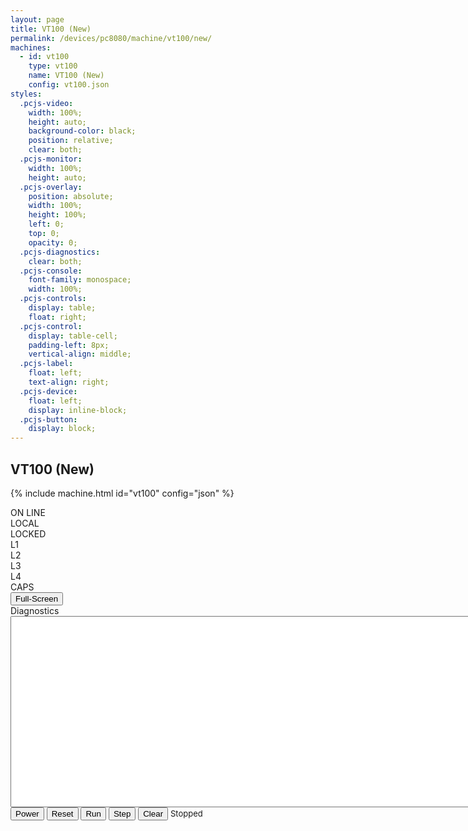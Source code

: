 ```yaml
---
layout: page
title: VT100 (New)
permalink: /devices/pc8080/machine/vt100/new/
machines:
  - id: vt100
    type: vt100
    name: VT100 (New)
    config: vt100.json
styles:
  .pcjs-video:
    width: 100%;
    height: auto;
    background-color: black;
    position: relative;
    clear: both;
  .pcjs-monitor:
    width: 100%;
    height: auto;
  .pcjs-overlay:
    position: absolute;
    width: 100%;
    height: 100%;
    left: 0;
    top: 0;
    opacity: 0;
  .pcjs-diagnostics:
    clear: both;
  .pcjs-console:
    font-family: monospace;
    width: 100%;
  .pcjs-controls:
    display: table;
    float: right;
  .pcjs-control:
    display: table-cell;
    padding-left: 8px;
    vertical-align: middle;
  .pcjs-label:
    float: left;
    text-align: right;
  .pcjs-device:
    float: left;
    display: inline-block;
  .pcjs-button:
    display: block;
---
```


VT100 (New)
-----------

{% include machine.html id="vt100" config="json" %}

<div id="vt100">
  <div class="pcjs-controls">
    <div class="pcjs-control"><div class="pcjs-label">ON LINE</div><div class="pcjs-device" id="ledOnlineVT100"></div></div>
    <div class="pcjs-control"><div class="pcjs-label">LOCAL</div><div class="pcjs-device" id="ledLocalVT100"></div></div>
    <div class="pcjs-control"><div class="pcjs-label">LOCKED</div><div class="pcjs-device" id="ledLockedVT100"></div></div>
    <div class="pcjs-control"><div class="pcjs-label">L1</div><div class="pcjs-device" id="ledL1VT100"></div></div>
    <div class="pcjs-control"><div class="pcjs-label">L2</div><div class="pcjs-device" id="ledL2VT100"></div></div>
    <div class="pcjs-control"><div class="pcjs-label">L3</div><div class="pcjs-device" id="ledL3VT100"></div></div>
    <div class="pcjs-control"><div class="pcjs-label">L4</div><div class="pcjs-device" id="ledL4VT100"></div></div>
    <div class="pcjs-control"><div class="pcjs-label">CAPS</div><div class="pcjs-device" id="ledCapsVT100"></div></div>
    <div class="pcjs-control"><button class="pcjs-button" id="zoomVT100">Full-Screen</button></div>
  </div>
  <div id="videoVT100" class="pcjs-video"></div>
</div>
<div class="pcjs-diagnostics">
  <div>
    <div>Diagnostics</div>
    <textarea id="printVT100" class="pcjs-console" cols="128" rows="20" spellcheck="false"></textarea>
  </div>
  <button id="powerVT100">Power</button>
  <button id="resetVT100">Reset</button>
  <button id="runVT100">Run</button>
  <button id="stepVT100">Step</button>
  <button id="clearVT100">Clear</button>
  <span id="speedVT100" style="font-size:small">Stopped</span>
</div>
